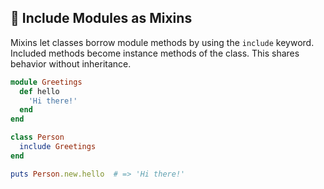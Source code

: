 ## 🤝 Include Modules as Mixins

Mixins let classes borrow module methods by using the `include` keyword. Included methods become instance methods of the class. This shares behavior without inheritance.

```ruby
module Greetings
  def hello
    'Hi there!'
  end
end

class Person
  include Greetings
end

puts Person.new.hello  # => 'Hi there!'
```